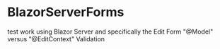 # BlazorServerForms
test work using Blazor Server and specifically the Edit Form "@Model" versus "@EditContext" Validation 

